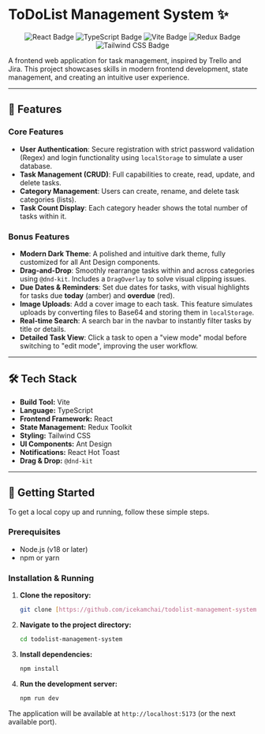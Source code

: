 # ToDoList Management System ✨

<p align="center">
  <img src="https://img.shields.io/badge/React-61DAFB?logo=react&logoColor=black&style=for-the-badge" alt="React Badge"/>
  <img src="https://img.shields.io/badge/TypeScript-3178C6?logo=typescript&logoColor=white&style=for-the-badge" alt="TypeScript Badge"/>
  <img src="https://img.shields.io/badge/Vite-646CFF?logo=vite&logoColor=white&style=for-the-badge" alt="Vite Badge"/>
  <img src="https://img.shields.io/badge/Redux-764ABC?logo=redux&logoColor=white&style=for-the-badge" alt="Redux Badge"/>
  <img src="https://img.shields.io/badge/Tailwind_CSS-06B6D4?logo=tailwindcss&logoColor=white&style=for-the-badge" alt="Tailwind CSS Badge"/>
</p>

A frontend web application for task management, inspired by Trello and Jira. This project showcases skills in modern frontend development, state management, and creating an intuitive user experience.

---

## 🌟 Features

### Core Features

- **User Authentication**: Secure registration with strict password validation (Regex) and login functionality using `localStorage` to simulate a user database.
- **Task Management (CRUD)**: Full capabilities to create, read, update, and delete tasks.
- **Category Management**: Users can create, rename, and delete task categories (lists).
- **Task Count Display**: Each category header shows the total number of tasks within it.

### Bonus Features

- **Modern Dark Theme**: A polished and intuitive dark theme, fully customized for all Ant Design components.
- **Drag-and-Drop**: Smoothly rearrange tasks within and across categories using `@dnd-kit`. Includes a `DragOverlay` to solve visual clipping issues.
- **Due Dates & Reminders**: Set due dates for tasks, with visual highlights for tasks due **today** (amber) and **overdue** (red).
- **Image Uploads**: Add a cover image to each task. This feature simulates uploads by converting files to Base64 and storing them in `localStorage`.
- **Real-time Search**: A search bar in the navbar to instantly filter tasks by title or details.
- **Detailed Task View**: Click a task to open a "view mode" modal before switching to "edit mode", improving the user workflow.

---

## 🛠️ Tech Stack

- **Build Tool:** Vite
- **Language:** TypeScript
- **Frontend Framework:** React
- **State Management:** Redux Toolkit
- **Styling:** Tailwind CSS
- **UI Components:** Ant Design
- **Notifications:** React Hot Toast
- **Drag & Drop:** `@dnd-kit`

---

## 🚀 Getting Started

To get a local copy up and running, follow these simple steps.

### Prerequisites

- Node.js (v18 or later)
- npm or yarn

### Installation & Running

1.  **Clone the repository:**
    ```bash
    git clone [https://github.com/icekamchai/todolist-management-system.git](https://github.com/icekamchai/todolist-management-system.git)
    ```
2.  **Navigate to the project directory:**
    ```bash
    cd todolist-management-system
    ```
3.  **Install dependencies:**
    ```bash
    npm install
    ```
4.  **Run the development server:**
    ```bash
    npm run dev
    ```

The application will be available at `http://localhost:5173` (or the next available port).
